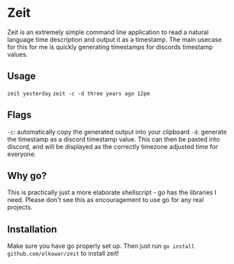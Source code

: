 # Zeit

Zeit is an extremely simple command line application to read a natural language time description and output it as a timestamp.
The main usecase for this for me is quickly generating timestamps for discords timestamp values.

## Usage

`zeit yesterday`
`zeit -c -d three years ago 12pm`


## Flags

`-c`: automatically copy the generated output into your clipboard
`-d`: generate the timestamp as a discord timestamp value. This can then be pasted into discord, and will be displayed as the correctly timezone adjusted time for everyone.


## Why go?

This is practically just a more elaborate shellscript - go has the libraries I need.
Please don't see this as encouragement to use go for any real projects.

## Installation

Make sure you have go properly set up.
Then just run `go install github.com/elkowar/zeit` to install zeit!
